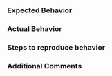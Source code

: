 ### Expected Behavior

### Actual Behavior

### Steps to reproduce behavior


### Additional Comments

